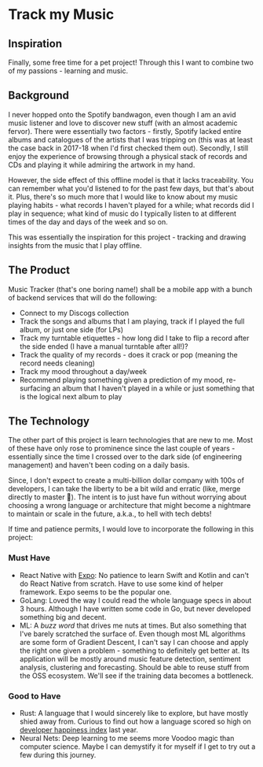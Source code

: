 # Track my Music

## Inspiration
Finally, some free time for a pet project! Through this I want to combine two of my passions - learning and music.

## Background
I never hopped onto the Spotify bandwagon, even though I am an avid music listener and love to discover new stuff (with an almost academic fervor). There were essentially two factors - firstly, Spotify lacked entire albums and catalogues of the artists that I was tripping on (this was at least the case back in 2017-18 when I'd first checked them out). Secondly, I still enjoy the experience of browsing through a physical stack of records and CDs and playing it while admiring the artwork in my hand.

However, the side effect of this offline model is that it lacks traceability. You can remember what you'd listened to for the past few days, but that's about it. Plus, there's so much more that I would like to know about my music playing habits - what records I haven't played for a while; what records did I play in sequence; what kind of music do I typically listen to at different times of the day and days of the week and so on.

This was essentially the inspiration for this project - tracking and drawing insights from the music that I play offline.

## The Product
Music Tracker (that's one boring name!) shall be a mobile app with a bunch of backend services that will do the following:
* Connect to my Discogs collection
* Track the songs and albums that I am playing, track if I played the full album, or just one side (for LPs)
* Track my turntable etiquettes - how long did I take to flip a record after the side ended (I have a manual turntable after all!)?
* Track the quality of my records - does it crack or pop (meaning the record needs cleaning)
* Track my mood throughout a day/week
* Recommend playing something given a prediction of my mood, re-surfacing an album that I haven't played in a while or just something that is the logical next album to play

## The Technology
The other part of this project is learn technologies that are new to me. Most of these have only rose to prominence since the last couple of years - essentially since the time I crossed over to the dark side (of engineering management) and haven't been coding on a daily basis.

Since, I don't expect to create a multi-billion dollar company with 100s of developers, I can take the liberty to be a bit wild and erratic (like, merge directly to master :exploding_head:). The intent is to just have fun without worrying about choosing a wrong language or architecture that might become a nightmare to maintain or scale in the future, a.k.a., to hell with tech debts!

If time and patience permits, I would love to incorporate the following in this project:

### Must Have
* React Native with [Expo](https://expo.io/): No patience to learn Swift and Kotlin and can't do React Native from scratch. Have to use some kind of helper framework. Expo seems to be the popular one.
* GoLang: Loved the way I could read the whole language specs in about 3 hours. Although I have written some code in Go, but never developed something big and decent.
* ML: A _buzz word_ that drives me nuts at times. But also something that I've barely scratched the surface of. Even though most ML algorithms are some form of Gradient Descent, I can't say I can choose and apply the right one given a problem - something to definitely get better at. Its application will be mostly around music feature detection, sentiment analysis, clustering and forecasting. Should be able to reuse stuff from the OSS ecosystem. We'll see if the training data becomes a bottleneck.

### Good to Have
* Rust: A language that I would sincerely like to explore, but have mostly shied away from. Curious to find out how a language scored so high on [developer happiness index](https://insights.stackoverflow.com/survey/2019) last year.
* Neural Nets: Deep learning to me seems more Voodoo magic than computer science. Maybe I can demystify it for myself if I get to try out a few during this journey.
